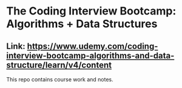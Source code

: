 # The Coding Interview Bootcamp: Algorithms + Data Structures
## Link: https://www.udemy.com/coding-interview-bootcamp-algorithms-and-data-structure/learn/v4/content

This repo contains course work and notes.
